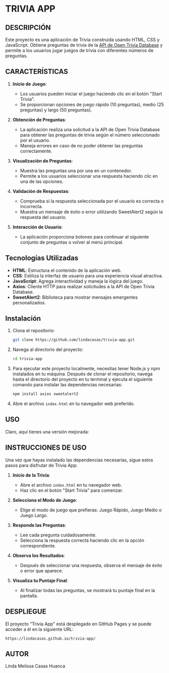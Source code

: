 # TRIVIA APP

## DESCRIPCIÓN

Este proyecto es una aplicación de Trivia construida usando HTML, CSS y JavaScript. Obtiene preguntas de trivia de la [API de Open Trivia Database](https://opentdb.com/) y permite a los usuarios jugar juegos de trivia con diferentes números de preguntas.

## CARACTERÍSTICAS

1. **Inicio de Juego**:
   - Los usuarios pueden iniciar el juego haciendo clic en el botón "Start Trivia".
   - Se proporcionan opciones de juego rápido (10 preguntas), medio (25 preguntas) y largo (50 preguntas).

2. **Obtención de Preguntas**:
   - La aplicación realiza una solicitud a la API de Open Trivia Database para obtener las preguntas de trivia según el número seleccionado por el usuario.
   - Maneja errores en caso de no poder obtener las preguntas correctamente.

3. **Visualización de Preguntas**:
   - Muestra las preguntas una por una en un contenedor.
   - Permite a los usuarios seleccionar una respuesta haciendo clic en una de las opciones.

4. **Validación de Respuestas**:
   - Comprueba si la respuesta seleccionada por el usuario es correcta o incorrecta.
   - Muestra un mensaje de éxito o error utilizando SweetAlert2 según la respuesta del usuario.

5. **Interacción de Usuario**:
   - La aplicación proporciona botones para continuar al siguiente conjunto de preguntas o volver al menú principal.

## Tecnologías Utilizadas

- **HTML**: Estructura el contenido de la aplicación web.
- **CSS**: Estiliza la interfaz de usuario para una experiencia visual atractiva.
- **JavaScript**: Agrega interactividad y maneja la lógica del juego.
- **Axios**: Cliente HTTP para realizar solicitudes a la API de Open Trivia Database.
- **SweetAlert2**: Biblioteca para mostrar mensajes emergentes personalizados.

## Instalación

1. Clona el repositorio:

   ```bash
   git clone https://github.com/lindacasas/trivia-app.git
   ```

2. Navega al directorio del proyecto:

   ```bash
   cd trivia-app
   ```

3. Para ejecutar este proyecto localmente, necesitas tener Node.js y npm instalados en tu máquina. Después de clonar el repositorio, navega hasta el directorio del proyecto en tu terminal y ejecuta el siguiente comando para instalar las dependencias necesarias:

    ```bash
    npm install axios sweetalert2
    ```
4. Abre el archivo `index.html` en tu navegador web preferido.

## USO

Claro, aquí tienes una versión mejorada:

## INSTRUCCIONES DE USO

Una vez que hayas instalado las dependencias necesarias, sigue estos pasos para disfrutar de Trivia App:

1. **Inicio de la Trivia**:
   - Abre el archivo `index.html` en tu navegador web.
   - Haz clic en el botón "Start Trivia" para comenzar.

2. **Selecciona el Modo de Juego**:
   - Elige el modo de juego que prefieras: Juego Rápido, Juego Medio o Juego Largo.

3. **Responde las Preguntas**:
   - Lee cada pregunta cuidadosamente.
   - Selecciona la respuesta correcta haciendo clic en la opción correspondiente.

4. **Observa los Resultados**:
   - Después de seleccionar una respuesta, observa el mensaje de éxito o error que aparece.
   
5. **Visualiza tu Puntaje Final**:
   - Al finalizar todas las preguntas, se mostrará tu puntaje final en la pantalla.

## DESPLIEGUE

El proyecto "Trivia App" está desplegado en GitHub Pages y se puede acceder a él en la siguiente URL:

```
https://lindacasas.github.io/trivia-app/
```

## AUTOR

Linda Melissa Casas Huanca
